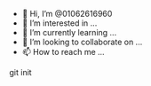 - 👋 Hi, I’m @01062616960
- 👀 I’m interested in ...
- 🌱 I’m currently learning ...
- 💞️ I’m looking to collaborate on ...
- 📫 How to reach me ...

<!---
01062616960/01062616960 is a ✨ special ✨ repository because its `README.md` (this file) appears on your GitHub profile.
You can click the Preview link to take a look at your changes.
--->git init
